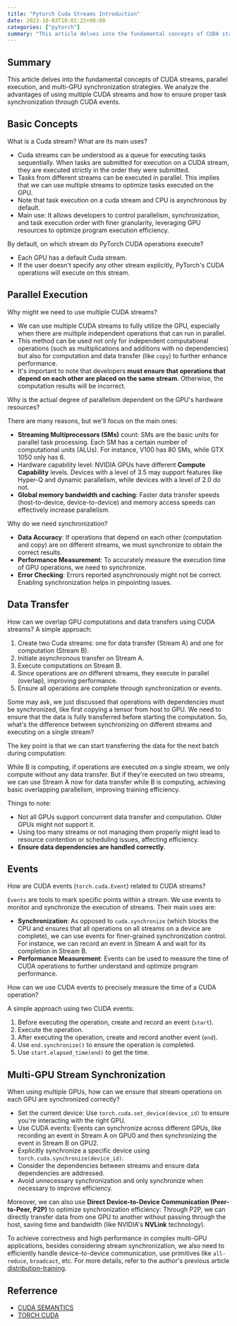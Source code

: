 ```yaml
---
title: "Pytorch Cuda Streams Introduction"
date: 2023-10-03T10:01:22+08:00
categories: ["pytorch"]
summary: "This article delves into the fundamental concepts of CUDA streams, parallel execution, and multi-GPU synchronization strategies. We analyze the advantages of using multiple CUDA streams and how to ensure proper task synchronization through CUDA events."
---
```


## Summary

This article delves into the fundamental concepts of CUDA streams, parallel execution, and multi-GPU synchronization strategies. We analyze the advantages of using multiple CUDA streams and how to ensure proper task synchronization through CUDA events.

## Basic Concepts

What is a Cuda stream? What are its main uses?

- Cuda streams can be understood as a queue for executing tasks sequentially. When tasks are submitted for execution on a CUDA stream, they are executed strictly in the order they were submitted.
- Tasks from different streams can be executed in parallel. This implies that we can use multiple streams to optimize tasks executed on the GPU.
- Note that task execution on a cuda stream and CPU is asynchronous by default.
- Main use: It allows developers to control parallelism, synchronization, and task execution order with finer granularity, leveraging GPU resources to optimize program execution efficiency.

By default, on which stream do PyTorch CUDA operations execute?

- Each GPU has a default Cuda stream.
- If the user doesn't specify any other stream explicitly, PyTorch's CUDA operations will execute on this stream.

## Parallel Execution

Why might we need to use multiple CUDA streams?

- We can use multiple CUDA streams to fully utilize the GPU, especially when there are multiple independent operations that can run in parallel.
- This method can be used not only for independent computational operations (such as multiplications and additions with no dependencies) but also for computation and data transfer (like `copy`) to further enhance performance.
- It's important to note that developers **must ensure that operations that depend on each other are placed on the same stream**. Otherwise, the computation results will be incorrect.

Why is the actual degree of parallelism dependent on the GPU's hardware resources?

There are many reasons, but we'll focus on the main ones:

- **Streaming Multiprocessors (SMs)** count: SMs are the basic units for parallel task processing. Each SM has a certain number of computational units (ALUs). For instance, V100 has 80 SMs, while GTX 1050 only has 6.
- Hardware capability level: NVIDIA GPUs have different **Compute Capability** levels. Devices with a level of 3.5 may support features like Hyper-Q and dynamic parallelism, while devices with a level of 2.0 do not.
- **Global memory bandwidth and caching**: Faster data transfer speeds (host-to-device, device-to-device) and memory access speeds can effectively increase parallelism.

Why do we need synchronization?

- **Data Accuracy**: If operations that depend on each other (computation and copy) are on different streams, we must synchronize to obtain the correct results.
- **Performance Measurement**: To accurately measure the execution time of GPU operations, we need to synchronize.
- **Error Checking**: Errors reported asynchronously might not be correct. Enabling synchronization helps in pinpointing issues.

## Data Transfer

How can we overlap GPU computations and data transfers using CUDA streams? A simple approach:

1. Create two Cuda streams: one for data transfer (Stream A) and one for computation (Stream B).
2. Initiate asynchronous transfer on Stream A.
3. Execute computations on Stream B.
4. Since operations are on different streams, they execute in parallel (overlap), improving performance.
5. Ensure all operations are complete through synchronization or events.

Some may ask, we just discussed that operations with dependencies must be synchronized, like first copying a tensor from host to GPU. We need to ensure that the data is fully transferred before starting the computation. So, what's the difference between synchronizing on different streams and executing on a single stream?

The key point is that we can start transferring the data for the next batch during computation:

While B is computing, if operations are executed on a single stream, we only compute without any data transfer. But if they're executed on two streams, we can use Stream A now for data transfer while B is computing, achieving basic overlapping parallelism, improving training efficiency.

Things to note:

- Not all GPUs support concurrent data transfer and computation. Older GPUs might not support it.
- Using too many streams or not managing them properly might lead to resource contention or scheduling issues, affecting efficiency.
- **Ensure data dependencies are handled correctly**.

## Events

How are CUDA events (`torch.cuda.Event`) related to CUDA streams?

`Events` are tools to mark specific points within a stream. We use events to monitor and synchronize the execution of streams. Their main uses are:

- **Synchronization**: As opposed to `cuda.synchronize` (which blocks the CPU and ensures that all operations on all streams on a device are complete), we can use events for finer-grained synchronization control. For instance, we can record an event in Stream A and wait for its completion in Stream B.
- **Performance Measurement**: Events can be used to measure the time of CUDA operations to further understand and optimize program performance.

How can we use CUDA events to precisely measure the time of a CUDA operation?

A simple approach using two CUDA events:

1. Before executing the operation, create and record an event (`start`).
2. Execute the operation.
3. After executing the operation, create and record another event (`end`).
4. Use `end.synchronize()` to ensure the operation is completed.
5. Use `start.elapsed_time(end)` to get the time.

## Multi-GPU Stream Synchronization

When using multiple GPUs, how can we ensure that stream operations on each GPU are synchronized correctly?

- Set the current device: Use `torch.cuda.set_device(device_id)` to ensure you're interacting with the right GPU.
- Use CUDA events: Events can synchronize across different GPUs, like recording an event in Stream A on GPU0 and then synchronizing the event in Stream B on GPU2.
- Explicitly synchronize a specific device using `torch.cuda.synchronize(device_id)`.
- Consider the dependencies between streams and ensure data dependencies are addressed.
- Avoid unnecessary synchronization and only synchronize when necessary to improve efficiency.

Moreover, we can also use **Direct Device-to-Device Communication (Peer-to-Peer, P2P)** to optimize synchronization efficiency: Through P2P, we can directly transfer data from one GPU to another without passing through the host, saving time and bandwidth (like NVIDIA's **NVLink** technology).

To achieve correctness and high performance in complex multi-GPU applications, besides considering stream synchronization, we also need to efficiently handle device-to-device communication, use primitives like `all-reduce`, `broadcast`, etc. For more details, refer to the author's previous article [distribution-training](../overview_of_distribution_training).

## Referrence

- [CUDA SEMANTICS](https://pytorch.org/docs/stable/notes/cuda.html)
- [TORCH CUDA](https://pytorch.org/docs/stable/cuda.html)
